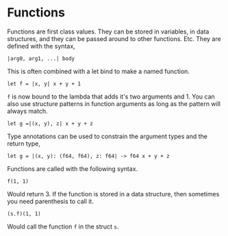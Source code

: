 # Functions

Functions are first class values. They can be stored in variables, in data
structures, and they can be passed around to other functions. Etc. They are
defined with the syntax,

```
|arg0, arg1, ...| body
```

This is often combined with a let bind to make a named function.

```
let f = |x, y| x + y + 1
```

`f` is now bound to the lambda that adds it's two arguments and 1. You can also
use structure patterns in function arguments as long as the pattern will always
match.

```
let g =|(x, y), z| x + y + z
```

Type annotations can be used to constrain the argument types and the return
type,

```
let g = |(x, y): (f64, f64), z: f64| -> f64 x + y + z
```

Functions are called with the following syntax.


```
f(1, 1)
```

Would return 3. If the function is stored in a data structure, then sometimes
you need parenthesis to call it.

```
(s.f)(1, 1)
```

Would call the function `f` in the struct `s`.
